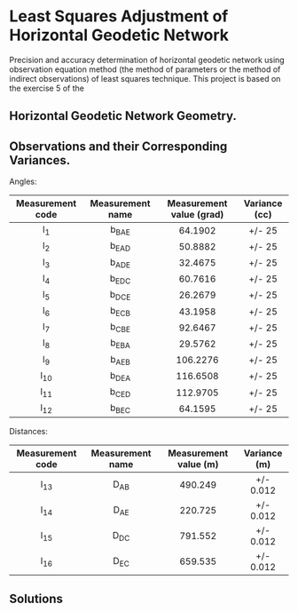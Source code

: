 # Least Squares Adjustment of Horizontal Geodetic Network
Precision and accuracy determination of horizontal geodetic network using observation equation method (the method of parameters or the method of indirect observations) of least squares technique. This project is based on the exercise 5 of the 

## Horizontal Geodetic Network Geometry.

## Observations and their Corresponding Variances.

 Angles:                                                                  
 
| Measurement code | Measurement name | Measurement value (grad) | Variance  (cc) |  
|:----------------:|:----------------:|:------------------------:|:--------------:|
| l<sub>1</sub>    |b<sub>BAE</sub>   | 64.1902                  |+/- 25          |    
| l<sub>2</sub>    |b<sub>EAD</sub>   | 50.8882                  |+/- 25          | 
| l<sub>3</sub>    |b<sub>ADE</sub>   | 32.4675                  |+/- 25          | 
| l<sub>4</sub>    |b<sub>EDC</sub>   | 60.7616                  |+/- 25          | 
| l<sub>5</sub>    |b<sub>DCE</sub>   | 26.2679                  |+/- 25          | 
| l<sub>6</sub>    |b<sub>ECB</sub>   | 43.1958                  |+/- 25          | 
| l<sub>7</sub>    |b<sub>CBE</sub>   | 92.6467                  |+/- 25          | 
| l<sub>8</sub>    |b<sub>EBA</sub>   | 29.5762                  |+/- 25          | 
| l<sub>9</sub>    |b<sub>AEB</sub>   | 106.2276                 |+/- 25          | 
| l<sub>10</sub>   |b<sub>DEA</sub>   | 116.6508                 |+/- 25          | 
| l<sub>11</sub>   |b<sub>CED</sub>   | 112.9705                 |+/- 25          | 
| l<sub>12</sub>   |b<sub>BEC</sub>   | 64.1595                  |+/- 25          | 

 Distances:                                                                  
 
| Measurement code | Measurement name | Measurement value (m) | Variance (m)   |  
|:----------------:|:----------------:|:---------------------:|:--------------:|
| l<sub>13</sub>   |D<sub>AB</sub>    | 490.249               |+/- 0.012       |    
| l<sub>14</sub>   |D<sub>AE</sub>    | 220.725               |+/- 0.012       | 
| l<sub>15</sub>   |D<sub>DC</sub>    | 791.552               |+/- 0.012       | 
| l<sub>16</sub>   |D<sub>EC</sub>    | 659.535               |+/- 0.012       | 


## Solutions
